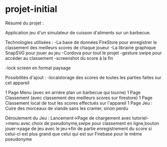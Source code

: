 # projet-initial

Résumé du projet :

Application jeu d'un simulateur de cuisson d'aliments sur un barbecue.


Technologies utilisées : 
-La base de données FireStore pour enregistrer le classement des meilleurs scores de chaque joueur
-La librairie graphique SnapSVG pour jouer au jeu 
-Cordova pour tout le projet
-gesture swipe pour accéder au classement
-screenshot du score à la fin


-lock screen en format paysage

Possibilités d'ajout : 
-localstorage des scores de toutes les parties faites sur cet appareil

1 Page Menu (avec en arrière plan un barbecue qui tourne)
1 Page Classement (avec classement des meilleurs scores sur firestore)
1 Page Classement local de tout les scores effectués sur l'appareil
1 Page Jeu : Cuire des morceaux de viande sans les cramer, sinon perdu



Déroulement du Jeu : Lancement->Page de chargement avec tutoriel->menu avec choix de pseudonyme,swipe pour classement en ligne,bouton jouer->page de jeu avec le jeu->fin de partie enregistrement du score si celui-ci est plus grand que celui qui est sur Firebase pour le même pseudonyme
